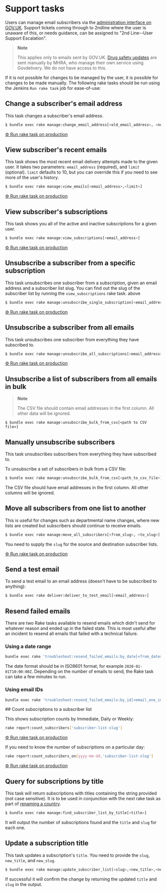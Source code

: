 # Support tasks

Users can manage email subscribers via the [administration interface on GOV.UK][email-manage].
Support tickets coming through to 2ndline where the user is unaware of this,
or needs guidance, can be assigned to "2nd Line--User Support Escalation".

> **Note**
>
> This applies only to emails sent by GOV.UK.
> [Drug safety updates][drug-updates] are sent manually by MHRA, who manage
> their own service using Govdelivery. We do not have access to this.

If it is not possible for changes to be managed by the user, it is
possible for changes to be made manually. The following rake tasks
should be run using the Jenkins `Run rake task` job for ease-of-use:

[email-manage]: https://www.gov.uk/email/manage
[drug-updates]: https://www.gov.uk/drug-safety-update

## Change a subscriber's email address

This task changes a subscriber's email address.

```bash
$ bundle exec rake manage:change_email_address[<old_email_address>, <new_email_address>]
```

[⚙ Run rake task on production][change]

[change]: https://deploy.blue.production.govuk.digital/job/run-rake-task/parambuild/?TARGET_APPLICATION=email-alert-api&MACHINE_CLASS=email_alert_api&RAKE_TASK=manage:change_email_address[from@example.org,to@example.org]

## View subscriber's recent emails

This task shows the most recent email delivery attempts made to the given user.
It takes two parameters: `email_address` (required), and `limit` (optional).
`limit` defaults to 10, but you can override this if you need to see more of
the user's history.

```bash
$ bundle exec rake manage:view_emails[<email_address>,<limit>]
```

[⚙ Run rake task on production][view_emails]

[view_emails]: https://deploy.blue.production.govuk.digital/job/run-rake-task/parambuild/?TARGET_APPLICATION=email-alert-api&MACHINE_CLASS=email_alert_api&RAKE_TASK=manage:view_emails[email@example.org]

## View subscriber's subscriptions

This task shows you all of the active and inactive subscriptions for a given user.

```bash
$ bundle exec rake manage:view_subscriptions[<email_address>]
```

[⚙ Run rake task on production][view]

[view]: https://deploy.blue.production.govuk.digital/job/run-rake-task/parambuild/?TARGET_APPLICATION=email-alert-api&MACHINE_CLASS=email_alert_api&RAKE_TASK=manage:view_subscriptions[email@example.org]

## Unsubscribe a subscriber from a specific subscription

This task unsubscribes one subscriber from a subscription, given an email address and a subscriber list slug.
You can find out the slug of the subscriber list by running the `view_subscriptions` rake task. above

```bash
$ bundle exec rake manage:unsubscribe_single_subscription[<email_address>,<subscriber_list_slug>]
```

[⚙ Run rake task on production][unsub_specific]

[unsub_specific]: https://deploy.blue.production.govuk.digital/job/run-rake-task/parambuild/?TARGET_APPLICATION=email-alert-api&MACHINE_CLASS=email_alert_api&RAKE_TASK=manage:unsubscribe_single_subscription[email@example.org,subscriber-list-slug]

## Unsubscribe a subscriber from all emails

This task unsubscribes one subscriber from everything they have subscribed to.

```bash
$ bundle exec rake manage:unsubscribe_all_subscriptions[<email_address>]
```

[⚙ Run rake task on production][unsub]

[unsub]: https://deploy.blue.production.govuk.digital/job/run-rake-task/parambuild/?TARGET_APPLICATION=email-alert-api&MACHINE_CLASS=email_alert_api&RAKE_TASK=manage:unsubscribe_all_subscriptions[email@example.org]

## Unsubscribe a list of subscribers from all emails in bulk

> **Note**
>
> The CSV file should contain email addresses in the first column. All other data will be ignored.

```shell
$ bundle exec rake manage:unsubscribe_bulk_from_csv[<path to CSV file>]
```

## Manually unsubscribe subscribers

This task unsubscribes subscribers from everything they have subscribed to.

To unsubscribe a set of subscribers in bulk from a CSV file:

```bash
$ bundle exec rake manage:unsubscribe_bulk_from_csv[<path_to_csv_file>]
```

The CSV file should have email addresses in the first column. All
other columns will be ignored.

## Move all subscribers from one list to another

This is useful for changes such as departmental name changes, where new lists are created but subscribers should continue to receive emails.

```bash
$ bundle exec rake manage:move_all_subscribers[<from_slug>, <to_slug>]
```

You need to supply the `slug` for the source and destination subscriber lists.

[⚙ Run rake task on production][move]

[move]: https://deploy.blue.production.govuk.digital/job/run-rake-task/parambuild/?TARGET_APPLICATION=email-alert-api&MACHINE_CLASS=email_alert_api&RAKE_TASK=manage:move_all_subscribers[<slug-of-old-list>,<slug-of-new-list>]

## Send a test email

To send a test email to an email address (doesn't have to be subscribed to anything):

```bash
$ bundle exec rake deliver:deliver_to_test_email[<email_address>]
```

## Resend failed emails

There are two Rake tasks available to resend emails which didn't send for
whatever reason and ended up in the failed state. This is most useful after
an incident to resend all emails that failed with a technical failure.

### Using a date range

```bash
bundle exec rake 'troubleshoot:resend_failed_emails:by_date[<from_date>,<to_date>]'
```

The date format should be in ISO8601 format, for example `2020-01-01T10:00:00Z`.
Depending on the number of emails to send, the Rake task can take a few minutes to run.

### Using email IDs

```bash
bundle exec rake 'troubleshoot:resend_failed_emails:by_id[<email_one_id>,<email_two_id>]'
```

## Count subscriptions to a subscriber list

This shows subscription counts by Immediate, Daily or Weekly:

```bash
rake report:count_subscribers['subscriber-list-slug']
```

[⚙ Run rake task on production][rake-count-subscribers]

If you need to know the number of subscriptions on a particular day:

```bash
rake report:count_subscribers_on[yyyy-mm-dd,'subscriber-list-slug']
```

[⚙ Run rake task on production][rake-count-subscribers-on]

[rake-count-subscribers]: https://deploy.blue.production.govuk.digital//job/run-rake-task/parambuild/?TARGET_APPLICATION=email-alert-api&MACHINE_CLASS=email_alert_api&RAKE_TASK=report:count_subscribers['subscriber-list-slug']
[rake-count-subscribers-on]: https://deploy.blue.production.govuk.digital//job/run-rake-task/parambuild/?TARGET_APPLICATION=email-alert-api&MACHINE_CLASS=email_alert_api&RAKE_TASK=report:count_subscribers_on[yyyy-mm-dd,'subscriber-list-slug']

## Query for subscriptions by title

This task will return subscriptions with titles containing the string provided
(not case sensitive). It is to be used in conjunction with the next rake task as
part of [renaming a country](https://docs.publishing.service.gov.uk/manual/rename-a-country.html).

```bash
$ bundle exec rake manage:find_subscriber_list_by_title[<title>]
```

It will output the number of subscriptions found and the `title` and `slug` for
each one.

## Update a subscription title

This task updates a subscription's `title`. You need to provide the `slug`,
`new_title`, and `new_slug`.

```bash
$ bundle exec rake manage:update_subscriber_list[<slug>,<new_title>,<new_slug>]
```

If successful it will confirm the change by returning the updated `title` and `slug`
in the output.
